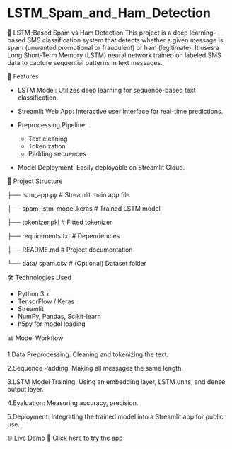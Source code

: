 # LSTM_Spam_and_Ham_Detection

📩 LSTM-Based Spam vs Ham Detection
This project is a deep learning-based SMS classification system that detects whether a given message is spam (unwanted promotional or fraudulent) or ham (legitimate).
It uses a Long Short-Term Memory (LSTM) neural network trained on labeled SMS data to capture sequential patterns in text messages.

🚀 Features
* LSTM Model: Utilizes deep learning for sequence-based text classification.
* Streamlit Web App: Interactive user interface for real-time predictions.

* Preprocessing Pipeline:
  - Text cleaning
  - Tokenization
  - Padding sequences
- Model Deployment: Easily deployable on Streamlit Cloud.

📂 Project Structure

├── lstm_app.py                  # Streamlit main app file

├── spam_lstm_model.keras        # Trained LSTM model

├── tokenizer.pkl                # Fitted tokenizer

├── requirements.txt             # Dependencies

├── README.md                    # Project documentation

└── data/ spam.csv               # (Optional) Dataset folder


🛠️ Technologies Used
 - Python 3.x
 - TensorFlow / Keras
 - Streamlit
 - NumPy, Pandas, Scikit-learn
 - h5py for model loading

📊 Model Workflow

1.Data Preprocessing: Cleaning and tokenizing the text.

2.Sequence Padding: Making all messages the same length.

3.LSTM Model Training: Using an embedding layer, LSTM units, and dense output layer.

4.Evaluation: Measuring accuracy, precision.

5.Deployment: Integrating the trained model into a Streamlit app for public use.

🌐 Live Demo
🔗 [Click here to try the app
](https://lstmspamandhamdetection-8rwhaeec2wlatzeascuxtd.streamlit.app/)
